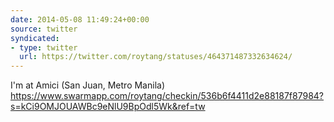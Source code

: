 ```yaml
---
date: 2014-05-08 11:49:24+00:00
source: twitter
syndicated:
- type: twitter
  url: https://twitter.com/roytang/statuses/464371487332634624/
---
```


I'm at Amici (San Juan, Metro Manila) https://www.swarmapp.com/roytang/checkin/536b6f4411d2e88187f87984?s=kCi9OMJOUAWBc9eNlU9BpOdl5Wk&ref=tw